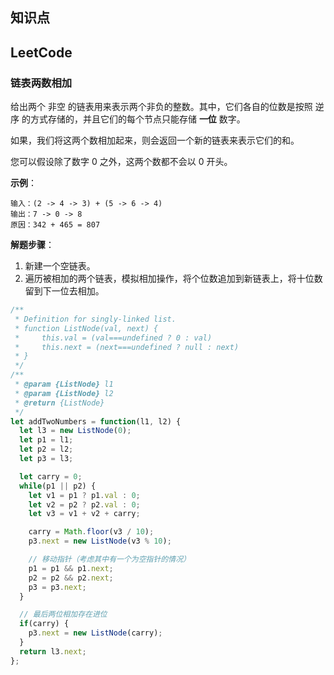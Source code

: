 ## 知识点


## LeetCode

### 链表两数相加
给出两个 非空 的链表用来表示两个非负的整数。其中，它们各自的位数是按照 逆序 的方式存储的，并且它们的每个节点只能存储 **一位** 数字。

如果，我们将这两个数相加起来，则会返回一个新的链表来表示它们的和。

您可以假设除了数字 0 之外，这两个数都不会以 0 开头。

**示例**：

    输入：(2 -> 4 -> 3) + (5 -> 6 -> 4)
    输出：7 -> 0 -> 8
    原因：342 + 465 = 807

**解题步骤**：

1. 新建一个空链表。
2. 遍历被相加的两个链表，模拟相加操作，将个位数追加到新链表上，将十位数留到下一位去相加。

```javascript
/**
 * Definition for singly-linked list.
 * function ListNode(val, next) {
 *     this.val = (val===undefined ? 0 : val)
 *     this.next = (next===undefined ? null : next)
 * }
 */
/**
 * @param {ListNode} l1
 * @param {ListNode} l2
 * @return {ListNode}
 */
let addTwoNumbers = function(l1, l2) {
  let l3 = new ListNode(0);
  let p1 = l1;
  let p2 = l2;
  let p3 = l3;

  let carry = 0;
  while(p1 || p2) {
    let v1 = p1 ? p1.val : 0;
    let v2 = p2 ? p2.val : 0;
    let v3 = v1 + v2 + carry;

    carry = Math.floor(v3 / 10);
    p3.next = new ListNode(v3 % 10);

    // 移动指针（考虑其中有一个为空指针的情况）
    p1 = p1 && p1.next;
    p2 = p2 && p2.next;
    p3 = p3.next;
  }

  // 最后两位相加存在进位
  if(carry) {
    p3.next = new ListNode(carry);
  }
  return l3.next;
};
```
